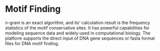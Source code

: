# Motif Finding
n-gram is an exact algorithm, and its’ calculation result is the frequency statistics of the motif conservative sites. It has powerful capabilities for modeling sequence data and widely used in computational biology. The platform supports the direct input of DNA gene sequences or fasta format files for DNA motif finding.